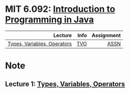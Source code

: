 # MIT 6.092: [Introduction to Programming in Java](https://ocw.mit.edu/courses/electrical-engineering-and-computer-science/6-092-introduction-to-programming-in-java-january-iap-2010/)

Lecture|Info|Assignment|
--:|--:|--:
[Types, Variables, Operators]()  |[TVO](https://ocw.mit.edu/courses/electrical-engineering-and-computer-science/6-092-introduction-to-programming-in-java-january-iap-2010/lecture-notes)   | [ASSN]()



# Note

## Lecture 1: [Types, Variables, Operators](https://ocw.mit.edu/courses/electrical-engineering-and-computer-science/6-092-introduction-to-programming-in-java-january-iap-2010/lecture-notes/MIT6_092IAP10_lec01.pdf)

